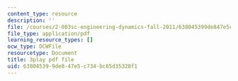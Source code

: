 ```yaml
---
content_type: resource
description: ''
file: /courses/2-003sc-engineering-dynamics-fall-2011/638045399de847e5c734bc65d35328f1_9CPA6WG6mRo.pdf
file_type: application/pdf
learning_resource_types: []
ocw_type: OCWFile
resourcetype: Document
title: 3play pdf file
uid: 63804539-9de8-47e5-c734-bc65d35328f1
---
```

